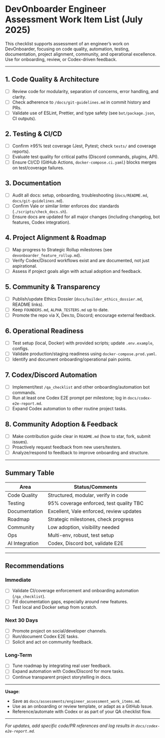 # DevOnboarder Engineer Assessment Work Item List (July 2025)

This checklist supports assessment of an engineer’s work on DevOnboarder, focusing on code quality, automation, testing, documentation, project alignment, community, and operational excellence.
Use for onboarding, review, or Codex-driven feedback.

---

## 1. Code Quality & Architecture

- [ ] Review code for modularity, separation of concerns, error handling, and clarity.
- [ ] Check adherence to `/docs/git-guidelines.md` in commit history and PRs.
- [ ] Validate use of ESLint, Prettier, and type safety (see `bot/package.json`, CI outputs).

## 2. Testing & CI/CD

- [ ] Confirm ≥95% test coverage (Jest, Pytest; check `tests/` and coverage reports).
- [ ] Evaluate test quality for critical paths (Discord commands, plugins, API).
- [ ] Ensure CI/CD (GitHub Actions, `docker-compose.ci.yaml`) blocks merges on test/coverage failures.

## 3. Documentation

- [ ] Audit all docs: setup, onboarding, troubleshooting (`docs/README.md`, `docs/git-guidelines.md`).
- [ ] Confirm Vale or similar linter enforces doc standards (`./scripts/check_docs.sh`).
- [ ] Ensure docs are updated for all major changes (including changelog, bot features, Codex integration).

## 4. Project Alignment & Roadmap

- [ ] Map progress to Strategic Rollup milestones (see `devonboarder_feature_rollup.md`).
- [ ] Verify Codex/Discord workflows exist and are documented, not just aspirational.
- [ ] Assess if project goals align with actual adoption and feedback.

## 5. Community & Transparency

- [ ] Publish/update Ethics Dossier (`docs/builder_ethics_dossier.md`, README links).
- [ ] Keep `FOUNDERS.md`, `ALPHA_TESTERS.md` up to date.
- [ ] Promote the repo via X, Dev.to, Discord; encourage external feedback.

## 6. Operational Readiness

- [ ] Test setup (local, Docker) with provided scripts; update `.env.example`, configs.
- [ ] Validate production/staging readiness using `docker-compose.prod.yaml`.
- [ ] Identify and document onboarding/operational pain points.

## 7. Codex/Discord Automation

- [ ] Implement/test `/qa_checklist` and other onboarding/automation bot commands.
- [ ] Run at least one Codex E2E prompt per milestone; log in `docs/codex-e2e-report.md`.
- [ ] Expand Codex automation to other routine project tasks.

## 8. Community Adoption & Feedback

- [ ] Make contribution guide clear in `README.md` (how to star, fork, submit issues).
- [ ] Proactively request feedback from new users/testers.
- [ ] Analyze/respond to feedback to improve onboarding and structure.

---

## Summary Table

| Area           | Status/Comments                          |
| -------------- | ---------------------------------------- |
| Code Quality   | Structured, modular, verify in code      |
| Testing        | 95% coverage enforced, test quality TBC  |
| Documentation  | Excellent, Vale enforced, review updates |
| Roadmap        | Strategic milestones, check progress     |
| Community      | Low adoption, visibility needed          |
| Ops            | Multi-env, robust, test setup            |
| AI Integration | Codex, Discord bot, validate E2E         |

---

## Recommendations

### Immediate

- [ ] Validate CI/coverage enforcement and onboarding automation (`/qa_checklist`).
- [ ] Fill documentation gaps, especially around new features.
- [ ] Test local and Docker setup from scratch.

### Next 30 Days

- [ ] Promote project on social/developer channels.
- [ ] Run/document Codex E2E tasks.
- [ ] Solicit and act on community feedback.

### Long-Term

- [ ] Tune roadmap by integrating real user feedback.
- [ ] Expand automation with Codex/Discord for more tasks.
- [ ] Continue transparent project storytelling in docs.

---

**Usage**:

- Save as `docs/assessments/engineer_assessment_work_items.md`.
- Use as an onboarding or review template, or adapt as a GitHub Issue.
- Reference/automate with Codex or as part of your QA checklist flow.

---

_For updates, add specific code/PR references and log results in `docs/codex-e2e-report.md`._

